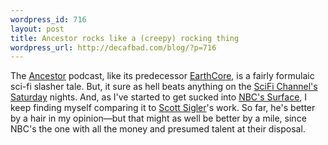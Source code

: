 ```yaml
--- 
wordpress_id: 716
layout: post
title: Ancestor rocks like a (creepy) rocking thing
wordpress_url: http://decafbad.com/blog/?p=716
---
```

The [Ancestor][anc] podcast, like its predecessor [EarthCore][ec], is a fairly formulaic sci-fi slasher tale.  But, it sure as hell beats anything on the [SciFi Channel's Saturday][sci] nights.  And, as I've started to get sucked into [NBC's Surface][sur], I keep finding myself comparing it to [Scott Sigler][ss]'s work.  So far, he's better by a hair in my opinion—but that might as well be better by a mile, since NBC's the one with all the money and presumed talent at their disposal.

[ss]: http://www.scottsigler.net/
[sur]: http://www.nbc.com/Surface/
[ec]: http://www.scottsigler.net/earthcore/
[anc]: http://www.project-daemon.net/
[sci]: http://scifi.com/onair/movies/
